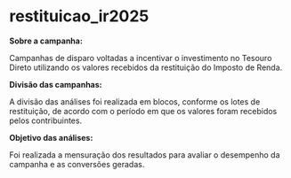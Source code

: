 # restituicao_ir2025

**Sobre a campanha:**

Campanhas de disparo voltadas a incentivar o investimento no Tesouro Direto utilizando os valores recebidos da restituição do Imposto de Renda.

**Divisão das campanhas:**

A divisão das análises foi realizada em blocos, conforme os lotes de restituição, de acordo com o período em que os valores foram recebidos pelos contribuintes.

**Objetivo das análises:**

Foi realizada a mensuração dos resultados para avaliar o desempenho da campanha e as conversões geradas.
